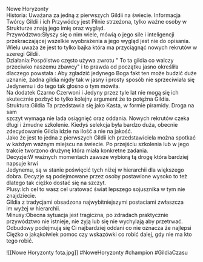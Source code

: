 Nowe Horyzonty  
Historia: Uważana za jedną z pierwszych Gildii na świecie. Informacja Twórcy Gildii i ich Przywódcy jest Pilnie strzeżona, tylko ważne osoby w Strukturze znają jego imię oraz wygląd.  
Przywództwo:Słyszy się o nim wiele, mówią o jego sile i inteligencji przekraczającej wszelkie wyobrażenia a jego wygląd jest nie do opisania. Wielu uważa że jest to tylko bajka która ma przyciągnąć nowych rekrutów w szeregi Gildii.  
Działania:Pospólstwo często używa zwrotu " To ta gildia co walczy przeciwko naszemu zbawcy" i to prawda od początku jasno określiła dlaczego powstała : Aby zgładzić jedynego Boga fakt ten może budzić duże uznanie, żadna gildia nigdy tak w jasny i prosty sposób nie sprzeciwiała się Jedynemu i do tego tak głośno o tym mówiła.  
Na dodatek Czarno Czerwoni i Jedyny przez tyle lat nie mogą się ich skutecznie pozbyć to tylko kolejny argument że to potężna Gildia.  
Struktura:Gildia Ta przedstawia się jako Kasta, w formie piramidy. Droga na sam  
szczyt wymaga nie lada osiągnięć oraz oddania. Nowych rekrutów czeka długi i żmudne szkolenie. Kiedyś selekcja była bardzo duża, obecnie zdecydowanie Gildia idzie na ilość a nie na jakość.  
Jako że jest to jedna z pierwszych Gildii ich przedstawiciela można spotkać w każdym ważnym miejscu na świecie. Po przejściu szkolenia lub w jego trakcie tworzono drużynę która miała konkretne zadania.  
Decyzje:W ważnych momentach zawsze wybiorą tą drogę która bardziej napsuje krwi  
Jedynemu, są w stanie poświęcić tych niżej w hierarchii dla większego dobra. Decyzje są podejmowane przez osoby postawione wysoko to też dlatego tak ciężko dostać się na szczyt.  
Plusy:Ich cel to wasz cel uratować świat lepszego sojusznika w tym nie znajdziecie.  
Gildia z tradycjami obsadzona najwybitniejszymi postaciami zwłaszcza  
im wyżej w hierarchii.  
Minusy:Obecna sytuacja jest tragiczna, po zdradach praktycznie przywództwo nie istnieje, nie żyją lub się nie wychylają aby przetrwać.  
Odbudowy podejmują się Ci najbardziej oddani co nie oznacza że najlepsi  
Ciężko o jakąkolwiek pomoc czy wskazówki co robić dalej, gdy nie ma kto tego robić.

![[Nowe Horyzonty fota.jpg]]
#NoweHoryzonty #champion #GildiaCzasu
